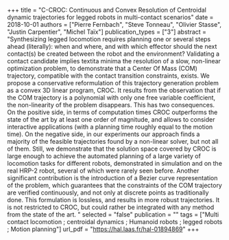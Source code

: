 +++
title = "C-CROC: Continuous and Convex Resolution of Centroidal dynamic trajectories for legged robots in multi-contact scenarios"
date = 2018-10-01
authors = ["Pierre Fernbach", "Steve Tonneau", "Olivier Stasse", "Justin Carpentier", "Michel Taïx"]
publication_types = ["3"]
abstract = "Synthesizing legged locomotion requires planning one or several steps ahead (literally): when and where, and with which effector should the next contact(s) be created between the robot and the environment? Validating a contact candidate implies textita minima the resolution of a slow, non-linear optimization problem, to demonstrate that a Center Of Mass (COM) trajectory, compatible with the contact transition constraints, exists. We propose a conservative reformulation of this trajectory generation problem as a convex 3D linear program, CROC. It results from the observation that if the COM trajectory is a polynomial with only one free variable coefficient, the non-linearity of the problem disappears. This has two consequences. On the positive side, in terms of computation times CROC outperforms the state of the art by at least one order of magnitude, and allows to consider interactive applications (with a planning time roughly equal to the motion time). On the negative side, in our experiments our approach finds a majority of the feasible trajectories found by a non-linear solver, but not all of them. Still, we demonstrate that the solution space covered by CROC is large enough to achieve the automated planning of a large variety of locomotion tasks for different robots, demonstrated in simulation and on the real HRP-2 robot, several of which were rarely seen before. Another significant contribution is the introduction of a Bezier curve representation of the problem, which guarantees that the constraints of the COM trajectory are verified continuously, and not only at discrete points as traditionally done. This formulation is lossless, and results in more robust trajectories. It is not restricted to CROC, but could rather be integrated with any method from the state of the art. "
selected = "false"
publication = ""
tags = ["Multi contact locomotion ; centroidal dynamics ; Humanoid robots ; legged robots ; Motion planning"]
url_pdf = "https://hal.laas.fr/hal-01894869"
+++

